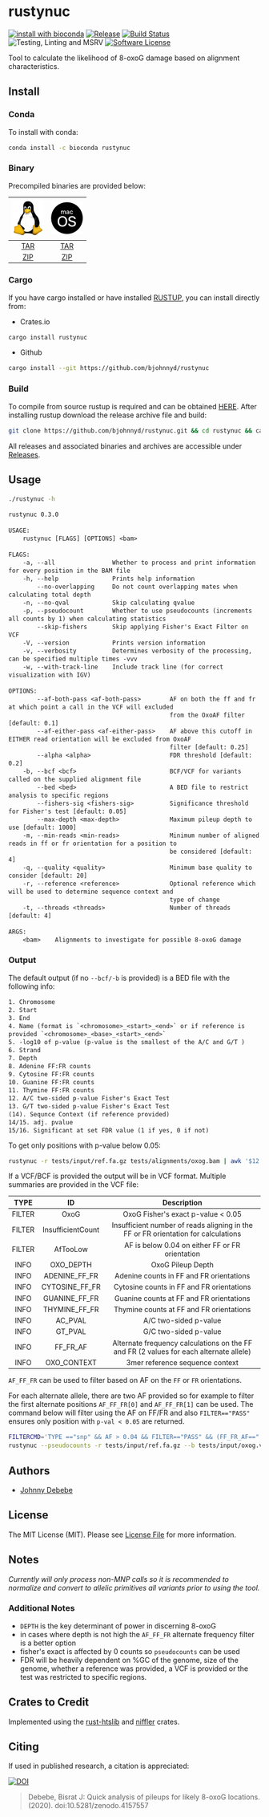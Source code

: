 # rustynuc

[![install with bioconda][ico-bioconda]][link-bioconda]
[![Release][ico-version]][link-version]
[![Build Status][ico-travis]][link-travis]
![Testing, Linting and MSRV][ico-github]
[![Software License][ico-license]](./LICENSE.md)


Tool to calculate the likelihood of 8-oxoG damage based on alignment characteristics.

## Install

### Conda

To install with conda:

``` bash
conda install -c bioconda rustynuc
```

### Binary

Precompiled binaries are provided below:

| ![picture](static/64px-Tux.png) | ![picture](static/64px-MacOS_logo.png)  |
| :-----------------------------: | :-------------------------------------: |
| [TAR][linux-tar] | [TAR][osx-tar]  |
| [ZIP][linux-zip] | [ZIP][osx-zip]  |

### Cargo

If you have cargo installed or have installed [RUSTUP](https://rustup.rs/), you can install directly from: 

-  Crates.io
``` bash
cargo install rustynuc
```

- Github

``` bash
cargo install --git https://github.com/bjohnnyd/rustynuc
```


### Build

To compile from source rustup is required and can be obtained [HERE](https://rustup.rs/).  After installing rustup download the release archive file and build:

```bash
git clone https://github.com/bjohnnyd/rustynuc.git && cd rustynuc && cargo build --release
```

All releases and associated binaries and archives are accessible under [Releases](https://github.com/bjohnnyd/rustynuc/releases).

## Usage

``` bash
./rustynuc -h
```

```
rustynuc 0.3.0

USAGE:
    rustynuc [FLAGS] [OPTIONS] <bam>

FLAGS:
    -a, --all                Whether to process and print information for every position in the BAM file
    -h, --help               Prints help information
        --no-overlapping     Do not count overlapping mates when calculating total depth
    -n, --no-qval            Skip calculating qvalue
    -p, --pseudocount        Whether to use pseudocounts (increments all counts by 1) when calculating statistics
        --skip-fishers       Skip applying Fisher's Exact Filter on VCF
    -V, --version            Prints version information
    -v, --verbosity          Determines verbosity of the processing, can be specified multiple times -vvv
    -w, --with-track-line    Include track line (for correct visualization with IGV)

OPTIONS:
        --af-both-pass <af-both-pass>        AF on both the ff and fr at which point a call in the VCF will excluded
                                             from the OxoAF filter [default: 0.1]
        --af-either-pass <af-either-pass>    AF above this cutoff in EITHER read orientation will be excluded from OxoAF
                                             filter [default: 0.25]
        --alpha <alpha>                      FDR threshold [default: 0.2]
    -b, --bcf <bcf>                          BCF/VCF for variants called on the supplied alignment file
        --bed <bed>                          A BED file to restrict analysis to specific regions
        --fishers-sig <fishers-sig>          Significance threshold for Fisher's test [default: 0.05]
        --max-depth <max-depth>              Maximum pileup depth to use [default: 1000]
    -m, --min-reads <min-reads>              Minimum number of aligned reads in ff or fr orientation for a position to
                                             be considered [default: 4]
    -q, --quality <quality>                  Minimum base quality to consider [default: 20]
    -r, --reference <reference>              Optional reference which will be used to determine sequence context and
                                             type of change
    -t, --threads <threads>                  Number of threads [default: 4]

ARGS:
    <bam>    Alignments to investigate for possible 8-oxoG damage
```

### Output

The default output (if no `--bcf/-b` is provided) is a BED file with the following info:

```
1. Chromosome
2. Start
3. End
4. Name (format is `<chromosome>_<start>_<end>` or if reference is provided `<chromosome>_<base>_<start>_<end>`
5. -log10 of p-value (p-value is the smallest of the A/C and G/T )
6. Strand
7. Depth
8. Adenine FF:FR counts
9. Cytosine FF:FR counts
10. Guanine FF:FR counts
11. Thymine FF:FR counts
12. A/C two-sided p-value Fisher's Exact Test
13. G/T two-sided p-value Fisher's Exact Test
(14). Sequnce Context (if reference provided)
14/15. adj. pvalue
15/16. Significant at set FDR value (1 if yes, 0 if not)
```

To get only positions with p-value below 0.05:

```bash
rustynuc -r tests/input/ref.fa.gz tests/alignments/oxog.bam | awk '$12 < 0.05 || $13 < 0.05'  | gzip > sig.bed.gz
```

If a VCF/BCF is provided the output will be in VCF format.  Multiple summaries are provided in the VCF file:

| TYPE | ID | Description  |
| :-----------------------------: | :-----------------------------: | :-------------------------------------: |
| FILTER | OxoG   | OxoG Fisher's exact p-value < 0.05 |
| FILTER | InsufficientCount   | Insufficient number of reads aligning in the FF or FR orientation for calculations |
| FILTER | AfTooLow   | AF is below 0.04 on either FF or FR orientation |
| INFO | OXO_DEPTH   | OxoG Pileup Depth |
| INFO | ADENINE_FF_FR   | Adenine counts in FF and FR orientations |
| INFO | CYTOSINE_FF_FR   | Cytosine counts in FF and FR orientations |
| INFO | GUANINE_FF_FR   | Guanine counts at FF and FR orientations |
| INFO | THYMINE_FF_FR   | Thymine counts at FF and FR orientations |
| INFO | AC_PVAL   | A/C two-sided p-value |
| INFO | GT_PVAL   | G/C two-sided p-value |
| INFO | FF_FR_AF   | Alternate frequency calculations on the FF and FR (2 values for each alternate allele) |
| INFO | OXO_CONTEXT   | 3mer reference sequence context |

`AF_FF_FR` can be used to filter based on AF on the `FF` or `FR` orientations.

For each alternate allele, there are two AF provided so for example to filter the first alternate positions `AF_FF_FR[0]` and `AF_FF_FR[1]` can be used.  The command below will filter using the AF on FF/FR and also `FILTER=="PASS"` ensures only position with `p-val < 0.05` are returned.

```bash
FILTERCMD='TYPE =="snp" && AF > 0.04 && FILTER=="PASS" && (FF_FR_AF=="." || (FF_FR_AF[0] >= 0.04 && FF_FR_AF[1] >= 0.04))'
rustynuc --pseudocounts -r tests/input/ref.fa.gz --b tests/input/oxog.vcf.gz tests/alignments/oxog.bam | bcftools filter -Oz -i "$FILTERCMD" > nonoxog.vcf.gz
```

## Authors

- [Johnny Debebe][link-author]

## License

The MIT License (MIT). Please see [License File](LICENSE.md) for more information.


## Notes

*Currently will only process non-MNP calls so it is recommended to normalize and convert to allelic primitives all variants prior to using the tool.*

### Additional Notes
- `DEPTH` is the key determinant of power in discerning 8-oxoG
- in cases where depth is not high the `AF_FF_FR` alternate frequency filter is a better option
- fisher's exact is affected by 0 counts so `pseudocounts` can be used
- FDR will be heavily dependent on %GC of the genome, size of the genome, whether a reference was provided, a VCF is provided or the test was restricted to specific regions.

##  Crates to Credit

Implemented using the [rust-htslib](https://github.com/rust-bio/rust-htslib) and [niffler](https://github.com/luizirber/niffler) crates.

## Citing

If used in published research, a citation is appreciated:

[![DOI][ico-doi]][link-doi]

> Debebe, Bisrat J: Quick analysis of pileups for likely 8-oxoG locations. (2020). doi:10.5281/zenodo.4157557

[ico-version]: https://img.shields.io/github/v/release/bjohnnyd/rustynuc?include_prereleases&style=flat-square
[ico-license]: https://img.shields.io/github/license/bjohnnyd/rustynuc?color=purple&style=flat-square
[ico-travis]: https://img.shields.io/travis/com/bjohnnyd/rustynuc?style=flat-square
[ico-downloads]: https://img.shields.io/packagist/dt/:vendor/rustynuc.svg?style=flat-square
[ico-bioconda]: https://img.shields.io/badge/install%20with-bioconda-brightgreen.svg?style=flat
[ico-doi]: https://zenodo.org/badge/265680729.svg
[ico-github]: https://github.com/bjohnnyd/rustynuc/workflows/Testing,%20Linting%20and%20MSRV/badge.svg

[link-version]: https://github.com/bjohnnyd/rustynuc/releases/latest
[link-travis]: https://travis-ci.com/bjohnnyd/rustynuc
[link-downloads]: https://packagist.org/packages/bjohnnyd/rustynuc
[link-author]: https://github.com/bjohnnyd
[link-bioconda]: http://bioconda.github.io/recipes/rustynuc/README.html
[link-doi]: https://zenodo.org/badge/latestdoi/265680729

[linux-tar]: https://github.com/bjohnnyd/rustynuc/releases/latest/download/x86_64-unknown-linux-musl.tar.gz
[linux-zip]: https://github.com/bjohnnyd/rustynuc/releases/latest/download/x86_64-unknown-linux-musl.zip
[osx-tar]: https://github.com/bjohnnyd/rustynuc/releases/latest/download/x86_64-apple-darwin.tar.gz
[osx-zip]: https://github.com/bjohnnyd/rustynuc/releases/latest/download/x86_64-apple-darwin.zip
[windows-tar]: https://github.com/bjohnnyd/rustynuc/releases/latest/download/x86_64-pc-windows-gnu.tar.gz
[windows-zip]: https://github.com/bjohnnyd/rustynuc/releases/latest/download/x86_64-pc-windows-gnu.zip
